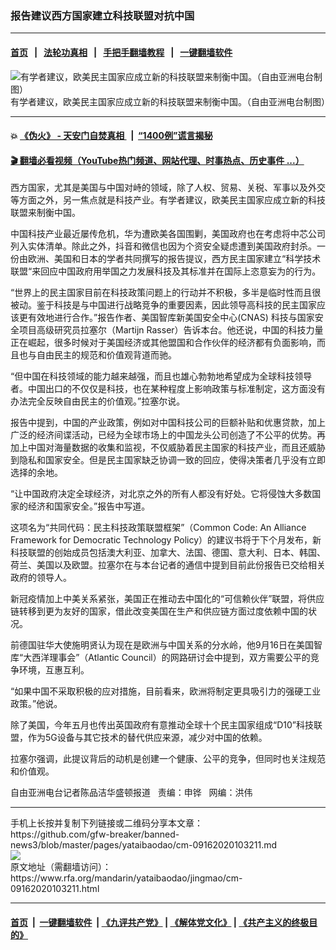 ### 报告建议西方国家建立科技联盟对抗中国
------------------------

#### [首页](https://github.com/gfw-breaker/banned-news3/blob/master/README.md) &nbsp;&nbsp;|&nbsp;&nbsp; [法轮功真相](https://github.com/begood0513/basic/blob/master/README.md)  &nbsp;&nbsp;|&nbsp;&nbsp; [手把手翻墙教程](https://github.com/gfw-breaker/guides/wiki)  &nbsp;&nbsp;|&nbsp;&nbsp; [一键翻墙软件](https://github.com/gfw-breaker/nogfw/blob/master/README.md)  



<div id="headerimg">
 <img alt="有学者建议，欧美民主国家应成立新的科技联盟来制衡中国。（自由亚洲电台制图）" src="https://www.rfa.org/mandarin/yataibaodao/jingmao/cm-09162020103211.html/hj0826.jpg/image" title="有学者建议，欧美民主国家应成立新的科技联盟来制衡中国。（自由亚洲电台制图）"/>
 <div id="headerimgcontents">
  <div id="headerimgcaption">
   <span>
    有学者建议，欧美民主国家应成立新的科技联盟来制衡中国。（自由亚洲电台制图）
   </span>
   <!-- zoomattribute -->
  </div>
  <!-- headerimgcaption -->
 </div>
 <!-- headerimagecontents -->
</div>

<hr/>


#### 💥 [《伪火》 - 天安门自焚真相 ](http://158.247.195.190:10000/videos/blog/weihuo.html)&nbsp; |&nbsp; [“1400例”谎言揭秘  ](http://158.247.195.190:10000/videos/blog/jiexi1400.html)

#### [ 🎬  翻墙必看视频（YouTube热门频道、网站代理、时事热点、历史事件 ...）](https://github.com/gfw-breaker/links/blob/master/banned.md)

<div id="storytext">
 <div>
  <div class="slot_header">
  </div>
 </div>
 <p>
  西方国家，尤其是美国与中国对峙的领域，除了人权、贸易、关税、军事以及外交等方面之外，另一焦点就是科技产业。有学者建议，欧美民主国家应成立新的科技联盟来制衡中国。
 </p>
 <p>
  中国科技产业最近屡传危机，华为遭欧美各国围剿，美国政府也在考虑将中芯公司列入实体清单。除此之外，抖音和微信也因为个资安全疑虑遭到美国政府封杀。一份由欧洲、美国和日本的学者共同撰写的报告提议，西方民主国家建立“科学技术联盟“来回应中国政府用举国之力发展科技及其标准并在国际上恣意妄为的行为。
 </p>
 <p>
 </p>
 <p>
 </p>
 <p>
  “世界上的民主国家目前在科技政策问题上的行动并不积极，多半是临时性而且很被动。鉴于科技是与中国进行战略竞争的重要因素，因此领导高科技的民主国家应该更有效地进行合作。”报告作者、美国智库新美国安全中心(CNAS) 科技与国家安全项目高级研究员拉塞尔（Martijn Rasser）告诉本台。他还说，中国的科技力量正在崛起，很多时候对于美国经济或其他盟国和合作伙伴的经济都有负面影响，而且也与自由民主的规范和价值观背道而驰。
 </p>
 <p>
  “但中国在科技领域的能力越来越强，而且也雄心勃勃地希望成为全球科技领导者。中国出口的不仅仅是科技，也在某种程度上影响政策与标准制定，这方面没有办法完全反映自由民主的价值观。”拉塞尔说。
 </p>
 <p>
  报告中提到，中国的产业政策，例如对中国科技公司的巨额补贴和优惠贷款，加上广泛的经济间谍活动，已经为全球市场上的中国龙头公司创造了不公平的优势。再加上中国对海量数据的收集和监视，不仅威胁着民主国家的科技产业，而且还威胁到隐私和国家安全。但是民主国家缺乏协调一致的回应，使得决策者几乎没有立即选择的余地。
 </p>
 <p>
  “让中国政府决定全球经济，对北京之外的所有人都没有好处。它将侵蚀大多数国家的经济和国家安全。”报告中写道。
 </p>
 <p>
  这项名为“共同代码：民主科技政策联盟框架”（Common Code: An Alliance Framework for Democratic Technology Policy）的建议书将于下个月发布，新科技联盟的创始成员包括澳大利亚、加拿大、法国、德国、意大利、日本、韩国、荷兰、美国以及欧盟。拉塞尔在与本台记者的通信中提到目前此份报告已交给相关政府的领导人。
 </p>
 <p>
  新冠疫情加上中美关系紧张，美国正在推动去中国化的“可信赖伙伴”联盟，将供应链转移到更为友好的国家，借此改变美国在生产和供应链方面过度依赖中国的状况。
 </p>
 <p>
  前德国驻华大使施明贤认为现在是欧洲与中国关系的分水岭，他9月16日在美国智库“大西洋理事会”（Atlantic Council）的网路研讨会中提到，双方需要公平的竞争环境，互惠互利。
 </p>
 <p>
  “如果中国不采取积极的应对措施，目前看来，欧洲将制定更具吸引力的强硬工业政策。”他说。
 </p>
 <p>
  除了美国，今年五月也传出英国政府有意推动全球十个民主国家组成“D10”科技联盟，作为5G设备与其它技术的替代供应来源，减少对中国的依赖。
 </p>
 <p>
  拉塞尔强调，此提议背后的动机是创建一个健康、公平的竞争，但同时也关注规范和价值观。
 </p>
 <p>
 </p>
 <p>
  自由亚洲电台记者陈品洁华盛顿报道   责编：申铧   网编：洪伟
 </p>
</div>

<hr/>
手机上长按并复制下列链接或二维码分享本文章：<br/>
https://github.com/gfw-breaker/banned-news3/blob/master/pages/yataibaodao/cm-09162020103211.md <br/>
<a href='https://github.com/gfw-breaker/banned-news3/blob/master/pages/yataibaodao/cm-09162020103211.md'><img src='https://github.com/gfw-breaker/banned-news3/blob/master/pages/yataibaodao/cm-09162020103211.md.png'/></a> <br/>
原文地址（需翻墙访问）：https://www.rfa.org/mandarin/yataibaodao/jingmao/cm-09162020103211.html


------------------------
#### [首页](https://github.com/gfw-breaker/banned-news3/blob/master/README.md) &nbsp;|&nbsp; [一键翻墙软件](https://github.com/gfw-breaker/nogfw/blob/master/README.md) &nbsp;| [《九评共产党》](https://github.com/gfw-breaker/9ping.md/blob/master/README.md#九评之一评共产党是什么) | [《解体党文化》](https://github.com/gfw-breaker/jtdwh.md/blob/master/README.md) | [《共产主义的终极目的》](https://github.com/gfw-breaker/gczydzjmd.md/blob/master/README.md)


<img src='http://gfw-breaker.win/banned-news3/pages/yataibaodao/cm-09162020103211.md' width='0px' height='0px'/>
